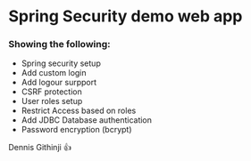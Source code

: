 # Spring Security demo web app

### Showing the following:

* Spring security setup
* Add custom login
* Add logour surpport
* CSRF protection
* User roles setup
* Restrict Access based on roles
* Add JDBC Database authentication
* Password encryption (bcrypt)

Dennis Githinji 👍

